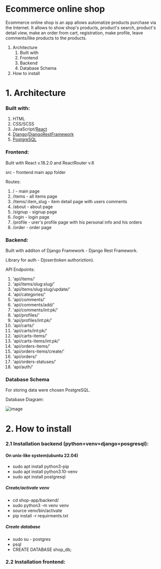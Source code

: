 <h1> Ecommerce online shop </h1>

Ecommerce online shop is an app allows automatize products purchase via the Internet. It allows to show shop's products, product's search, product's detail view, 
make an order from cart, registration, make profile, leave comments/like products to the products.

<div>
    <ol>
        <li>Architecture
            <ol type="1">
                <li>Built with</li>
                <li>Frontend</li>
                <li>Backend</li>
                <li>Database Schema</li>
            </ol>
        </li>
        <li>How to install</li>
    </ol>
</div>

<h1>1. Architecture</h1>
<h3>Built with:</h3>
<ol>
  <li>HTML</li>
  <li>CSS/SCSS</li>
  <li>JavaScript/<a href='https://reactjs.org/'>React</a></li>
  <li><a href='https://www.djangoproject.com/'>Django</a>/<a href='https://www.django-rest-framework.org/'>DjangoRestFramework</a></li>
  <li>
  <a href='https://www.postgresql.org/'>PostgreSQL</a>
  </li>
</ol>
<h3>Frontend:</h3>
Bulit with React v.18.2.0 and ReactRouter v.6

src - frontend main app folder

Routes: 
<ol>
  <li> / - main page </li>
  <li> /items - all items page </li>
  <li> /items/:item_slug - item detail page with users comments </li>
  <li> /about - about page </li>
  <li> /signup - signup page </li>
  <li> /login - login page </li>
  <li> /profile - urer's profile page with his personal info and his orders</li>
  <li> /order - order page</li>
</ol>

<h3>Backend:</h3>

Built with additon of Django Framework - Django Rest Framework. 

Library for auth - Djoser(token authoriztion).

API Endpoints: 
<ol>
    <li>'api/items/'</li>
    <li>'api/items/slug:slug/'</li>
    <li>'api/items/slug:slug/update/'</li>
    <li>'api/categories/'</li>
    <li>'api/comments/'</li>
    <li>'api/comments/add/'</li>
    <li>'api/comments/int:pk/'</li>
    <li>'api/profiles/'</li>
    <li>'api/profiles/int:pk/'</li>
    <li>'api/carts/'</li>
    <li>'api/carts/int:pk/'</li>
    <li>'api/carts-items/'</li>
    <li>'api/carts-items/int:pk/'</li>
    <li>'api/orders-items/'</li>
    <li>'api/orders-items/create/'</li>
    <li>'api/orders/'</li>
    <li>'api/orders-statuses/'</li>
    <li>'api/auth/'</li>
</ol>
<h3>Database Schema </h3>
For storing data were chosen PostgreSQL.

Database Diagram: 

![image](https://user-images.githubusercontent.com/102662863/200765822-8c6ae9b1-cdc1-496c-b3b9-6d5a84bed7d4.png)

<h1>2. How to install</h1>

<h3>2.1 Installation backend (python+venv+django+posgresql):</h3>
<h4>On unix-like system(ubuntu 22.04)</h4>
<div>
   <ul>
       <li>sudo apt install python3-pip</li>
       <li>sudo apt install python3.10-venv</li>
       <li>sudo apt install postgresql</li>
   </ul>
<h5>Create/activate venv</h5>
   <ul>
       <li>cd shop-app/backend/</li>
       <li>sudo python3 -m venv venv</li>
       <li>source venv/bin/activate</li>
       <li>pip install -r requirments.txt</li>
   </ul>
<h5>Create database</h5>
   <ul>
       <li>sudo su - postgres</li>
       <li>psql</li>
       <li>CREATE DATABASE shop_db;</li>
   </ul>
</div>

<h3>2.2 Installation frontend:</h3>




